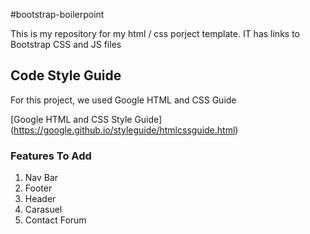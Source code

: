 #bootstrap-boilerpoint

This is my repository for my html / css porject template. IT has links to Bootstrap CSS and JS files

## Code Style Guide

For this project, we used Google HTML and CSS Guide

[Google HTML and CSS Style Guide] (https://google.github.io/styleguide/htmlcssguide.html)

### Features To Add

1. Nav Bar
2. Footer
3. Header
4. Carasuel
5. Contact Forum
